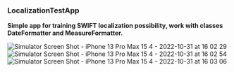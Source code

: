 ### LocalizationTestApp

**Simple app for training SWIFT localization possibility, work with classes DateFormatter and MeasureFormatter.**

![Simulator Screen Shot - iPhone 13 Pro Max 15 4 - 2022-10-31 at 16 02 29](https://user-images.githubusercontent.com/25160645/199015388-5348f04d-7c7e-48e3-a166-98de057a00b8.png)
![Simulator Screen Shot - iPhone 13 Pro Max 15 4 - 2022-10-31 at 16 02 54](https://user-images.githubusercontent.com/25160645/199015402-7737fb36-9fad-47f2-a2c2-901ece967d2c.png)
![Simulator Screen Shot - iPhone 13 Pro Max 15 4 - 2022-10-31 at 16 03 06](https://user-images.githubusercontent.com/25160645/199015416-c67d29f2-9a27-4b6a-b3a6-e15ed9707c7d.png)

